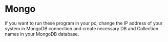 # Mongo
If you want to run these program in your pc, change the IP address of your system in MongoDB connection and create necessary DB and Collection names in your MongoDB database.
